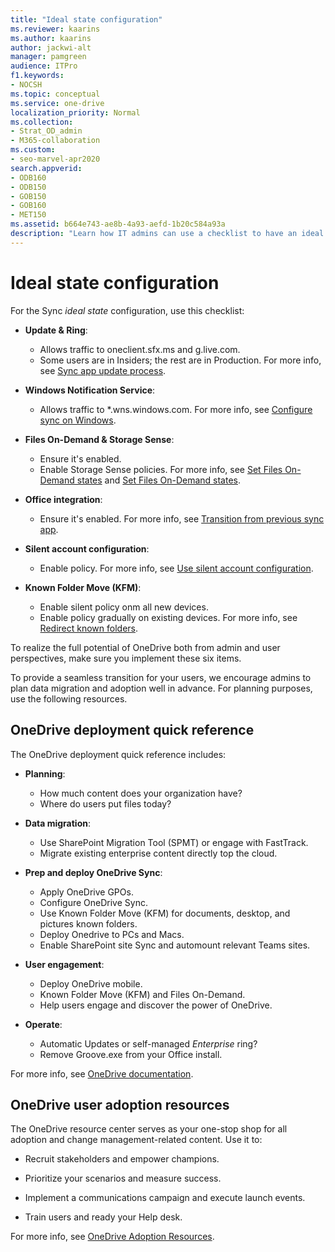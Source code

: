 ```yaml
---
title: "Ideal state configuration"
ms.reviewer: kaarins
ms.author: kaarins
author: jackwi-alt
manager: pamgreen
audience: ITPro
f1.keywords:
- NOCSH
ms.topic: conceptual
ms.service: one-drive
localization_priority: Normal
ms.collection: 
- Strat_OD_admin
- M365-collaboration
ms.custom:
- seo-marvel-apr2020
search.appverid:
- ODB160
- ODB150
- GOB150
- GOB160
- MET150
ms.assetid: b664e743-ae8b-4a93-aefd-1b20c584a93a
description: "Learn how IT admins can use a checklist to have an ideal state configuration in realizing the full potential of OneDrive both from admin and user perspectives."
---
```


# Ideal state configuration

For the Sync *ideal state* configuration, use this checklist:

- **Update & Ring**:
  - Allows traffic to oneclient.sfx.ms and g.live.com.
  - Some users are in Insiders; the rest are in Production.
  For more info, see [Sync app update process](sync-client-update-process.md).

- **Windows Notification Service**:
  - Allows traffic to *.wns.windows.com.
  For more info, see [Configure sync on Windows]().

- **Files On-Demand & Storage Sense**:
  - Ensure it's enabled.
  - Enable Storage Sense policies.
  For more info, see [Set Files On-Demand states](files-on-demand-windows.md) and [Set Files On-Demand states](files-on-demand-mac.md).

- **Office integration**:
  - Ensure it's enabled.
  For more info, see [Transition from previous sync app](transition-from-previous-sync-client.md).

- **Silent account configuration**:
  - Enable policy.
  For more info, see [Use silent account configuration](use-silent-account-configuration.md).

- **Known Folder Move (KFM)**:
  - Enable silent policy onm all new devices.
  - Enable policy gradually on existing devices.
  For more info, see [Redirect known folders](redirect-known-folders.md).

To realize the full potential of OneDrive both from admin and user perspectives, make sure you implement these six items.

To provide a seamless transition for your users, we encourage admins to plan data migration and adoption well in advance. For planning purposes, use the following resources.

## OneDrive deployment quick reference

The OneDrive deployment quick reference includes:

- **Planning**:
  - How much content does your organization have?
  - Where do users put files today?

- **Data migration**:
  - Use SharePoint Migration Tool (SPMT) or engage with FastTrack.
  - Migrate existing enterprise content directly top the cloud.

- **Prep and deploy OneDrive Sync**:
  - Apply OneDrive GPOs.
  - Configure OneDrive Sync.
  - Use Known Folder Move (KFM) for documents, desktop, and pictures known folders.
  - Deploy Onedrive to PCs and Macs.
  - Enable SharePoint site Sync and automount relevant Teams sites.

- **User engagement**:
  - Deploy OneDrive mobile.
  - Known Folder Move (KFM) and Files On-Demand.
  - Help users engage and discover the power of OneDrive.

- **Operate**:
  - Automatic Updates or self-managed *Enterprise* ring?
  - Remove Groove.exe from your Office install.

For more info, see [OneDrive documentation](https://docs.microsoft.com/OneDrive).

## OneDrive user adoption resources

The OneDrive resource center serves as your one-stop shop for all adoption and change management-related content. Use it to:

- Recruit stakeholders and empower champions.

- Prioritize your scenarios and measure success.

- Implement a communications campaign and execute launch events.

- Train users and ready your Help desk.

For more info, see [OneDrive Adoption Resources](https://aka.ms/OnedriveAdoption).